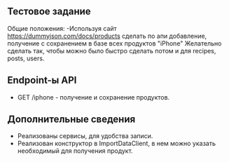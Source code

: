 

## Тестовое задание



Общие положения:
-Используя сайт https://dummyjson.com/docs/products
сделать по апи добавление, получение с сохранением в базе всех продуктов "iPhone"
Желательно сделать так, чтобы можно было быстро сделать потом и для recipes, posts, users.


## Endpoint-ы API
- GET /iphone - получение и сохранение продуктов.

## Дополнительные сведения
- Реализованы сервисы, для удобства записи.
- Реализован конструктор в ImportDataClient, в нем можно указать необходимый для получения продукт.
